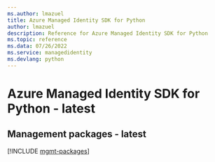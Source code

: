 ```yaml
---
ms.author: lmazuel
title: Azure Managed Identity SDK for Python
author: lmazuel
description: Reference for Azure Managed Identity SDK for Python
ms.topic: reference
ms.data: 07/26/2022
ms.service: managedidentity
ms.devlang: python
---
```

# Azure Managed Identity SDK for Python - latest

## Management packages - latest
[!INCLUDE [mgmt-packages](managed-identity-mgmt-index.md)]